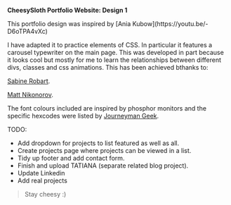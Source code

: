 **CheesySloth Portfolio Website: Design 1**
<p>This portfolio design was inspired by [Ania Kubow](https://youtu.be/-D6oTPA4vXc)</p>

I have adapted it to practice elements of CSS. In particular it features a carousel typewriter on the main page. This was developed in part because it looks cool but mostly for me to learn the relationships between different divs, classes and css animations. This has been achieved bthanks to:

[Sabine Robart](https://codepen.io/_Sabine/pen/xmxEqP).

[Matt Nikonorov](https://www.sitepoint.com/css-typewriter-effect/).

The font colours included are inspired by phosphor monitors and the specific hexcodes were listed by [Journeyman Geek](https://superuser.com/questions/361297/what-colour-is-the-dark-green-on-old-fashioned-green-screen-computer-displays).

TODO:
- Add dropdown for projects to list featured as well as all.
- Create projects page where projects can be viewed in a list.
- Tidy up footer and add contact form.
- Finish and upload TATIANA (separate related blog project).
- Update Linkedin
- Add real projects

> Stay cheesy :)

